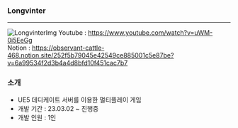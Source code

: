 ### Longvinter
---
![LongvinterImg](https://user-images.githubusercontent.com/97011721/232234068-3c4de9a4-3b21-424a-9020-f865a79b3db5.jpg)
Youtube : https://www.youtube.com/watch?v=uWM-0i5EeGg <br>
Notion  : https://observant-cattle-468.notion.site/252f5b79045e42549ce885001c5e87be?v=6a99534f2d3b4a4d8bfd10f451cac7b7

### 소개
- UE5 데디케이트 서버를 이용한 멀티플레이 게임
- 개발 기간 : 23.03.02 ~ 진행중
- 개발 인원 : 1인
